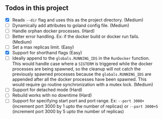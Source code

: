 ## Todos in this project

- [x] Reads `--dir` flag and uses this as the project directory. (Medium)
- [ ] Dynamically add attributes to goland config file. (Medium)
- [ ] Handle orphan docker processes. (Hard)
- [ ] Better error handling. Ex: if the docker build or docker run fails. (Medium)
- [ ] Set a max replicas limit. (Easy)
- [x] Support for shorthand flags (Easy)
- [ ] Ideally append to the `globals.RUNNING_IDS` in the `RunDocker` function. This would handle case where a `SIGTERM` is triggered while the docker processes are being spawned, so the cleanup will not catch the previously spawned processes because the `globals.RUNNING_IDS` are appended after all the docker processes have been spawned. This would require go routine synchronization with a mutex lock. (Medium)
- [ ] Support for detached mode (Hard)
- [ ] Rebuild works with no downtime (Hard)
- [ ] Support for specifying start port and port range. Ex: `--port 3000+` (increment port 3000 by 1 upto the number of replicas) or `--port 3000+5` (increment port 3000 by 5 upto the number of replicas)
